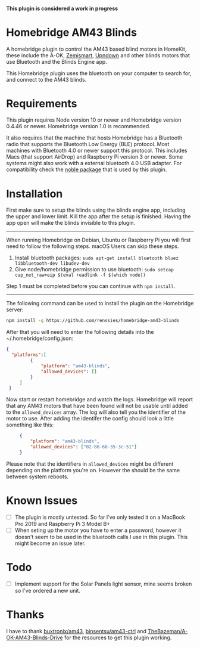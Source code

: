 #### This plugin is considered a work in progress

# Homebridge AM43 Blinds 

A homebridge plugin to control the AM43 based blind motors in HomeKit, these include the A-OK, [Zemismart](https://www.zemismart.com/products/diy-motorized-your-tranditional-roll-shade-which-with-bean-or-cord-chain-smart-home-automation-support-app-timer-remote-control), [Upndown](https://upndown.nl) and other blinds motors that use Bluetooth and the Blinds Engine app.

This Homebridge plugin uses the bluetooth on your computer to search for, and connect to the AM43 blinds.

# Requirements

This plugin requires Node version 10 or newer and Homebridge version 0.4.46 or newer. Homebridge version 1.0 is recommended.

It also requires that the machine that hosts Homebridge has a Bluetooth radio that supports the Bluetooth Low Energy (BLE) protocol. Most machines with Bluetooth 4.0 or newer support this protocol. This includes Macs (that support AirDrop) and Raspberry Pi version 3 or newer. Some systems might also work with a external bluetooth 4.0 USB adapter. For compatibility check the [noble package](https://github.com/abandonware/noble) that is used by this plugin.

# Installation

First make sure to setup the blinds using the blinds engine app, including the upper and lower limit. Kill the app after the setup is finished. Having the app open will make the blinds invisible to this plugin. 

--- 

When running Homebridge on Debian, Ubuntu or Raspberry Pi you will first need to follow the following steps. macOS Users can skip these steps.

1. Install bluetooth packages:
`sudo apt-get install bluetooth bluez libbluetooth-dev libudev-dev`
2. Give node/homebridge permission to use bluetooth:
`sudo setcap cap_net_raw+eip $(eval readlink -f $(which node))`

Step 1 must be completed before you can continue with `npm install`.

---

The following command can be used to install the plugin on the Homebridge server:

```bash
npm install -g https://github.com/renssies/homebridge-am43-blinds
```

After that you will need to enter the following details into the ~/.homebridge/config.json:

```JSON
{
  "platforms":[
         {
             "platform": "am43-blinds",
             "allowed_devices": []
         }
     ]
 }
```
Now start or restart homebridge and watch the logs. Homebridge will report that any AM43 motors that have been found will not be usable until added to the `allowed_devices` array. The log will also tell you the identifier of the motor to use. After adding the identifer the config should look a little something like this:

```JSON
     {
         "platform": "am43-blinds",
         "allowed_devices": ["02-86-68-35-3c-51"]
     }
```

Please note that the identifiers in `allowed_devices` might be different depending on the platform you're on. However the should be the same between system reboots. 

# Known Issues
- [ ] The plugin is mostly untested. So far I've only tested it on a MacBook Pro 2019 and Raspberry Pi 3 Model B+
- [ ] When seting up the motor you have to enter a password, however it doesn't seem to be used in the bluetooth calls I use in this plugin. This might become an issue later.

# Todo
- [ ] Implement support for the Solar Panels light sensor, mine seems broken so I've ordered a new unit. 

# Thanks

I have to thank [buxtronix/am43](https://github.com/buxtronix/am43), [binsentsu/am43-ctrl](https://github.com/binsentsu/am43-ctrl/) and [TheBazeman/A-OK-AM43-Blinds-Drive](https://github.com/TheBazeman/A-OK-AM43-Blinds-Drive) for the resources to get this plugin working. 
 
